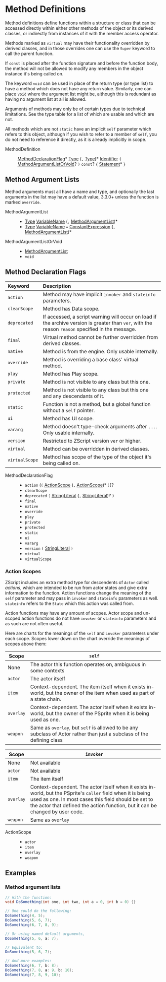 # Method Definitions

Method definitions define functions within a structure or class that
can be accessed directly within either other methods of the object or
its derived classes, or indirectly from instances of it with the
member access operator.

Methods marked as `virtual` may have their functionality overridden by
derived classes, and in those overrides one can use the `Super`
keyword to call the parent function.

If `const` is placed after the function signature and before the
function body, the method will not be allowed to modify any members in
the object instance it's being called on.

The keyword `void` can be used in place of the return type (or type
list) to have a method which does not have any return value.
Similarly, one can place `void` where the argument list might be,
although this is redundant as having no argument list at all is
allowed.

Arguments of methods may only be of certain types due to technical
limitations. See the type table for a list of which are usable and
which are not.

All methods which are not `static` have an implicit `self` parameter
which refers to this object, although if you wish to refer to a member
of `self`, you do not need to reference it directly, as it is already
implicitly in scope.

<dl class="syn"><dt>MethodDefinition</dt><dd>

[MethodDeclarationFlag]* [Type] (`,` [Type])* [Identifier] `(`
[MethodArgumentListOrVoid]? `)` `const`? `{` [Statement]* `}`

</dd></dl>

<div class=toc>
<!-- toc -->
</div>

## Method Argument Lists

Method arguments must all have a name and type, and optionally the
last arguments in the list may have a default value, <span
class="label label-purple">3.3.0+</span> unless the function is marked
`override`.

<dl class="syn"><dt>MethodArgumentList</dt><dd>

* [Type] [VariableName] (`,` [MethodArgumentList])*
* [Type] [VariableName] `=` [ConstantExpression] (`,`
  [MethodArgumentList])*

</dd><dt>MethodArgumentListOrVoid</dt><dd>

* [MethodArgumentList]
* `void`

</dd></dl>

## Method Declaration Flags

| Keyword        | Description
| :------        | :----------
| `action`       | Method may have implicit `invoker` and `stateinfo` parameters.
| `clearScope`   | Method has Data scope.
| `deprecated`   | If accessed, a script warning will occur on load if the archive version is greater than `ver`, with the reason `reason` specified in the message.
| `final`        | Virtual method cannot be further overridden from derived classes.
| `native`       | Method is from the engine. Only usable internally.
| `override`     | Method is overriding a base class' virtual method.
| `play`         | Method has Play scope.
| `private`      | Method is not visible to any class but this one.
| `protected`    | Method is not visible to any class but this one and any descendants of it.
| `static`       | Function is not a method, but a global function without a `self` pointer.
| `ui`           | Method has UI scope.
| `vararg`       | Method doesn't type-check arguments after `...`. Only usable internally.
| `version`      | Restricted to ZScript version `ver` or higher.
| `virtual`      | Method can be overridden in derived classes.
| `virtualScope` | Method has scope of the type of the object it's being called on.

<dl class="syn"><dt>MethodDeclarationFlag</dt><dd>

* `action` (`(` [ActionScope] (`,` [ActionScope])* `)`)?
* `clearScope`
* `deprecated` `(` [StringLiteral] (`,` [StringLiteral])? `)`
* `final`
* `native`
* `override`
* `play`
* `private`
* `protected`
* `static`
* `ui`
* `vararg`
* `version` `(` [StringLiteral] `)`
* `virtual`
* `virtualScope`

</dd></dl>

### Action Scopes

ZScript includes an extra method type for descendents of `Actor`
called *actions*, which are intended to be run from actor states and
give extra information to the function. Action functions change the
meaning of the `self` parameter and may pass in `invoker` and
`stateinfo` parameters as well. `stateinfo` refers to the `State`
which this action was called from.

Action functions may have any amount of scopes. Actor scope and
un-scoped action functions do not have `invoker` or `stateinfo`
parameters and as such are not often useful.

Here are charts for the meanings of the `self` and `invoker`
parameters under each scope. Scopes lower down on the chart override
the meanings of scopes above them:

| Scope     | `self`
| -----     | ------
| None      | The actor this function operates on, ambiguous in some contexts
| `actor`   | The actor itself
| `item`    | Context-dependent. The item itself when it exists in-world, but the owner of the item when used as part of a state chain.
| `overlay` | Context-dependent. The actor itself when it exists in-world, but the owner of the PSprite when it is being used as one.
| `weapon`  | Same as `overlay`, but `self` is allowed to be any subclass of Actor rather than just a subclass of the defining class

| Scope     | `invoker`
| -----     | ---------
| None      | Not available
| `actor`   | Not available
| `item`    | The item itself
| `overlay` | Context-dependent. The actor itself when it exists in-world, but the PSprite's `caller` field when it is being used as one. In most cases this field should be set to the actor that defined the action function, but it can be changed by user code.
| `weapon`  | Same as `overlay`

<dl class="syn"><dt>ActionScope</dt><dd>

* `actor`
* `item`
* `overlay`
* `weapon`

</dd></dl>

## Examples

### Method argument lists

```csharp
// With the function:
void DoSomething(int one, int two, int a = 0, int b = 0) {}

// One could do the following:
DoSomething(4, 5);
DoSomething(5, 6, 7);
DoSomething(6, 7, 8, 9);

// Or using named default arguments,
DoSomething(5, 6, a: 7);

// Equivalent to:
DoSomething(5, 6, 7);

// And more examples:
DoSomething(6, 7, b: 8);
DoSomething(7, 8, a: 9, b: 10);
DoSomething(7, 8, 9, 10);
```

[^1]: {{#include ../Labels/Todo.md}} Sometimes. In some contexts, the
`self` pointer will not be ambiguous.

[ConstantExpression]: Expressions.md#constant-expressions
[Identifier]: Fundamentals.md#identifiers
[Statement]: Statements.md#statements
[StringLiteral]: Fundamentals.md#string-literals
[Type]: Types.md#types
[VariableName]: Types.md#variable-names

[ActionScope]: #action-scopes
[MethodArgumentListOrVoid]: #method-argument-lists
[MethodArgumentList]: #method-argument-lists
[MethodDeclarationFlag]: #method-declaration-flags
